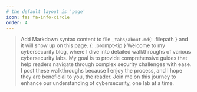 ```yaml
---
# the default layout is 'page'
icon: fas fa-info-circle
order: 4
---
```


> Add Markdown syntax content to file `_tabs/about.md`{: .filepath } and it will show up on this page.
{: .prompt-tip }
Welcome to my cybersecurity blog, where I dive into detailed walkthroughs of various cybersecurity labs. My goal is to provide comprehensive guides that help readers navigate through complex security challenges with ease. I post these walkthroughs because I enjoy the process, and I hope they are beneficial to you, the reader. Join me on this journey to enhance our understanding of cybersecurity, one lab at a time.